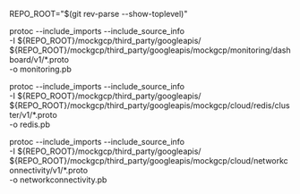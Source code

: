 REPO_ROOT="$(git rev-parse --show-toplevel)"

protoc --include_imports --include_source_info \
  -I ${REPO_ROOT}/mockgcp/third_party/googleapis/ \
  ${REPO_ROOT}/mockgcp/third_party/googleapis/mockgcp/monitoring/dashboard/v1/*.proto \
  -o monitoring.pb

protoc --include_imports --include_source_info \
  -I ${REPO_ROOT}/mockgcp/third_party/googleapis/ \
  ${REPO_ROOT}/mockgcp/third_party/googleapis/mockgcp/cloud/redis/cluster/v1/*.proto \
  -o redis.pb

protoc --include_imports --include_source_info \
  -I ${REPO_ROOT}/mockgcp/third_party/googleapis/ \
  ${REPO_ROOT}/mockgcp/third_party/googleapis/mockgcp/cloud/networkconnectivity/v1/*.proto \
  -o networkconnectivity.pb
